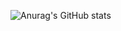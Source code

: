 ![Anurag's GitHub stats](https://github-readme-stats.vercel.app/api?username=Xiaohan2331&show_icons=true&theme=tokyonight)
